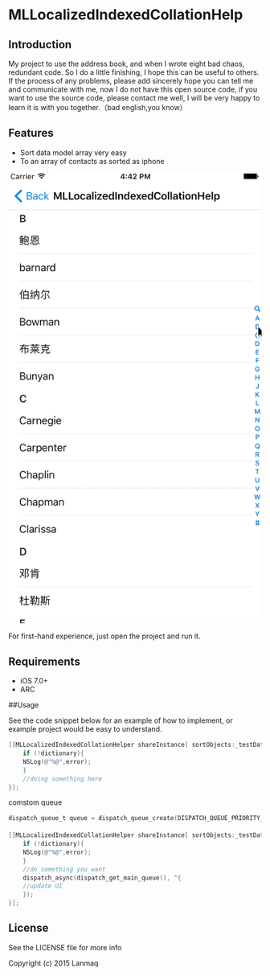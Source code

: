 # MLLocalizedIndexedCollationHelp

## Introduction

My project to use the address book, and when I wrote eight bad chaos, redundant code. So I do a little finishing, I hope this can be useful to others. If the process of any problems, please add sincerely hope you can tell me and communicate with me, now I do not have this open source code, if you want to use the source code, please contact me well, I will be very happy to learn it is with you together.（bad english,you know）


## Features

-  Sort data model array very easy
-  To an array of contacts as sorted as iphone

![sample](https://raw.githubusercontent.com/Lanmaq/MLLocalizedIndexedCollationHelp/master/Demo.gif)

For first-hand experience, just open the project and run it.

## Requirements

- iOS 7.0+
- ARC

##Usage

See the code snippet below for an example of how to implement, or example project would be easy to understand.

```objective-c
[[MLLocalizedIndexedCollationHelper shareInstance] sortObjects:_testDataArray selector:@selector(description) result:^(NSDictionary *dictionary,NSError *error) {
    if (!dictionary){
    NSLog(@"%@",error);
    }
    //doing something here
}];

```

comstom queue

```objective-c
dispatch_queue_t queue = dispatch_queue_create(DISPATCH_QUEUE_PRIORITY_DEFAULT, NULL);

[[MLLocalizedIndexedCollationHelper shareInstance] sortObjects:_testDataArray selector:@selector(description) onQueue:queue result:^(NSDictionary * _Nonnull dictionary, NSError * _Nonnull error) {
    if (!dictionary){
    NSLog(@"%@",error);
    }
    //do something you want
    dispatch_async(dispatch_get_main_queue(), ^{
    //update UI
    });
}];

```

## License

See the LICENSE file for more info

Copyright (c) 2015 Lanmaq

